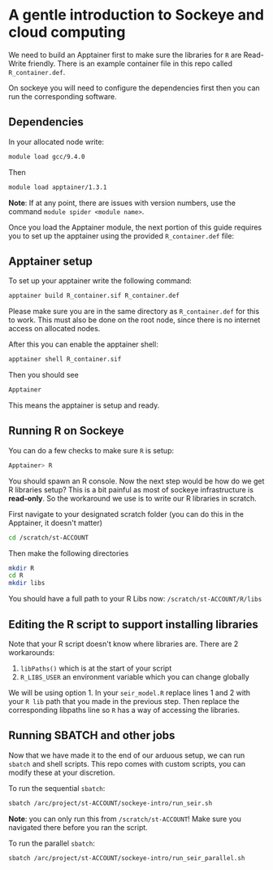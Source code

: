 # A gentle introduction to Sockeye and cloud computing

We need to build an Apptainer first to make sure the libraries for `R` are Read-Write friendly. There is an example container file in this repo called `R_container.def`. 

On sockeye you will need to configure the dependencies first then you can run the corresponding software.

## Dependencies

In your allocated node write:

```bash
module load gcc/9.4.0
```

Then

```bash
module load apptainer/1.3.1
```

**Note**: If at any point, there are issues with version numbers, use the command `module spider <module name>`.

Once you load the Apptainer module, the next portion of this guide requires you to set up the apptainer using the provided `R_container.def` file:

## Apptainer setup

To set up your apptainer write the following command:

```bash
apptainer build R_container.sif R_container.def
```

Please make sure you are in the same directory as `R_container.def` for this to work. This must also be done on the root node, since there is no internet access on allocated nodes.

After this you can enable the apptainer shell:

```bash
apptainer shell R_container.sif
```

Then you should see

```bash
Apptainer
```

This means the apptainer is setup and ready.

## Running R on Sockeye

You can do a few checks to make sure `R` is setup:

```bash
Apptainer> R
```

You should spawn an R console. Now the next step would be how do we get R libraries setup? This is a bit painful as most of sockeye infrastructure is **read-only**. So the workaround we use is to write our R libraries in scratch.

First navigate to your designated scratch folder (you can do this in the Apptainer, it doesn't matter)

```bash
cd /scratch/st-ACCOUNT
```

Then make the following directories

```bash
mkdir R
cd R
mkdir libs
```

You should have a full path to your R Libs now: `/scratch/st-ACCOUNT/R/libs`

## Editing the R script to support installing libraries

Note that your R script doesn't know where libraries are. There are 2 workarounds:

1. `libPaths()` which is at the start of your script
2. `R_LIBS_USER` an environment variable which you can change globally

We will be using option 1. In your `seir_model.R` replace lines 1 and 2 with your `R lib` path that you made in the previous step. Then replace the corresponding libpaths line so `R` has a way of accessing the libraries.

## Running SBATCH and other jobs

Now that we have made it to the end of our arduous setup, we can run `sbatch` and shell scripts. This repo comes with custom scripts, you can modify these at your discretion.

To run the sequential `sbatch`:

```bash
sbatch /arc/project/st-ACCOUNT/sockeye-intro/run_seir.sh
```

**Note**: you can only run this from `/scratch/st-ACCOUNT`! Make sure you navigated there before you ran the script.

To run the parallel `sbatch`:

```bash
sbatch /arc/project/st-ACCOUNT/sockeye-intro/run_seir_parallel.sh
```
